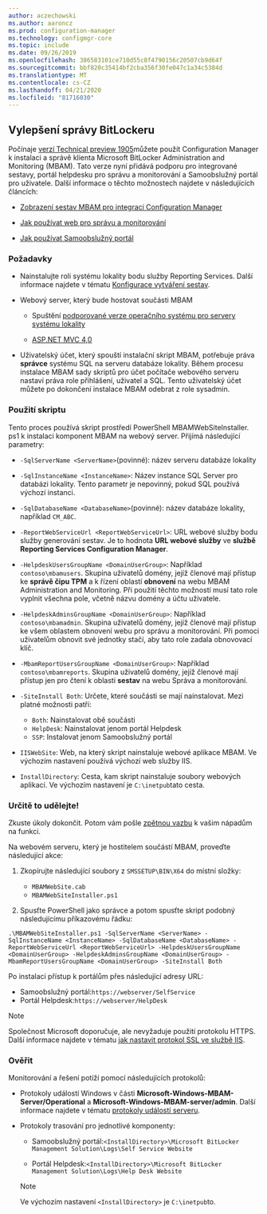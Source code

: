 ```yaml
---
author: aczechowski
ms.author: aaroncz
ms.prod: configuration-manager
ms.technology: configmgr-core
ms.topic: include
ms.date: 09/26/2019
ms.openlocfilehash: 386583101ce710d55c8f4790156c20507cb9d64f
ms.sourcegitcommit: bbf820c35414bf2cba356f30fe047c1a34c5384d
ms.translationtype: MT
ms.contentlocale: cs-CZ
ms.lasthandoff: 04/21/2020
ms.locfileid: "81716030"
---
```

## <a name="improvements-to-bitlocker-management"></a><a name="bkmk_bitlocker"></a>Vylepšení správy BitLockeru

<!--3601034-->

Počínaje [verzí Technical preview 1905](../../technical-preview-1905.md#bkmk_bitlocker)můžete použít Configuration Manager k instalaci a správě klienta Microsoft BitLocker Administration and Monitoring (MBAM). Tato verze nyní přidává podporu pro integrované sestavy, portál helpdesku pro správu a monitorování a Samoobslužný portál pro uživatele. Další informace o těchto možnostech najdete v následujících článcích:

- [Zobrazení sestav MBAM pro integraci Configuration Manager](https://docs.microsoft.com/microsoft-desktop-optimization-pack/mbam-v25/viewing-mbam-25-reports-for-the-configuration-manager-integration-topology)

- [Jak používat web pro správu a monitorování](https://docs.microsoft.com/microsoft-desktop-optimization-pack/mbam-v25/how-to-use-the-administration-and-monitoring-website)

- [Jak používat Samoobslužný portál](https://docs.microsoft.com/microsoft-desktop-optimization-pack/mbam-v25/how-to-use-the-self-service-portal-to-regain-access-to-a-computer-mbam-25)

### <a name="prerequisites"></a>Požadavky

- Nainstalujte roli systému lokality bodu služby Reporting Services. Další informace najdete v tématu [Konfigurace vytváření sestav](../../../../servers/manage/configuring-reporting.md).

- Webový server, který bude hostovat součásti MBAM

  - Spuštění [podporované verze operačního systému pro servery systému lokality](../../../../plan-design/configs/supported-operating-systems-for-site-system-servers.md)

  - [ASP.NET MVC 4,0](https://docs.microsoft.com/aspnet/mvc/mvc4)

- Uživatelský účet, který spouští instalační skript MBAM, potřebuje práva **správce** systému SQL na serveru databáze lokality. Během procesu instalace MBAM sady skriptů pro účet počítače webového serveru nastaví práva role přihlášení, uživatel a SQL. Tento uživatelský účet můžete po dokončení instalace MBAM odebrat z role sysadmin.

### <a name="script-usage"></a>Použití skriptu

Tento proces používá skript prostředí PowerShell MBAMWebSiteInstaller. ps1 k instalaci komponent MBAM na webový server. Přijímá následující parametry:

- `-SqlServerName <ServerName>`(povinné): název serveru databáze lokality

- `-SqlInstanceName <InstanceName>`: Název instance SQL Server pro databázi lokality. Tento parametr je nepovinný, pokud SQL používá výchozí instanci.

- `-SqlDatabaseName <DatabaseName>`(povinné): název databáze lokality, například `CM_ABC`.

- `-ReportWebServiceUrl <ReportWebServiceUrl>`: URL webové služby bodu služby generování sestav. Je to hodnota **URL webové služby** ve **službě Reporting Services Configuration Manager**.

- `-HelpdeskUsersGroupName <DomainUserGroup>`: Například `contoso\mbamusers`. Skupina uživatelů domény, jejíž členové mají přístup ke **správě čipu TPM** a k řízení oblastí **obnovení** na webu MBAM Administration and Monitoring. Při použití těchto možností musí tato role vyplnit všechna pole, včetně názvu domény a účtu uživatele.

- `-HelpdeskAdminsGroupName <DomainUserGroup>`: Například `contoso\mbamadmin`. Skupina uživatelů domény, jejíž členové mají přístup ke všem oblastem obnovení webu pro správu a monitorování. Při pomoci uživatelům obnovit své jednotky stačí, aby tato role zadala obnovovací klíč.

- `-MbamReportUsersGroupName <DomainUserGroup>`: Například `contoso\mbamreports`. Skupina uživatelů domény, jejíž členové mají přístup jen pro čtení k oblasti **sestav** na webu Správa a monitorování.

- `-SiteInstall Both`: Určete, které součásti se mají nainstalovat. Mezi platné možnosti patří:
  - `Both`: Nainstalovat obě součásti
  - `HelpDesk`: Nainstalovat jenom portál Helpdesk
  - `SSP`: Instalovat jenom Samoobslužný portál

- `IISWebSite`: Web, na který skript nainstaluje webové aplikace MBAM. Ve výchozím nastavení používá výchozí web služby IIS.

- `InstallDirectory`: Cesta, kam skript nainstaluje soubory webových aplikací. Ve výchozím nastavení je `C:\inetpub`tato cesta.

### <a name="try-it-out"></a>Určitě to udělejte!

Zkuste úkoly dokončit. Potom vám pošle [zpětnou vazbu](../../../../understand/find-help.md#product-feedback) k vašim nápadům na funkci.

Na webovém serveru, který je hostitelem součástí MBAM, proveďte následující akce:

1. Zkopírujte následující soubory z `SMSSETUP\BIN\X64` do místní složky:

    - `MBAMWebSite.cab`
    - `MBAMWebSiteInstaller.ps1`

1. Spusťte PowerShell jako správce a potom spusťte skript podobný následujícímu příkazovému řádku:

  `.\MBAMWebSiteInstaller.ps1 -SqlServerName <ServerName> -SqlInstanceName <InstanceName> -SqlDatabaseName <DatabaseName> -ReportWebServiceUrl <ReportWebServiceUrl> -HelpdeskUsersGroupName <DomainUserGroup> -HelpdeskAdminsGroupName <DomainUserGroup> -MbamReportUsersGroupName <DomainUserGroup> -SiteInstall Both`

Po instalaci přístup k portálům přes následující adresy URL:

- Samoobslužný portál:`https://webserver/SelfService`
- Portál Helpdesk:`https://webserver/HelpDesk`

> [!NOTE]
> Společnost Microsoft doporučuje, ale nevyžaduje použití protokolu HTTPS. Další informace najdete v tématu [jak nastavit protokol SSL ve službě IIS](https://docs.microsoft.com/iis/manage/configuring-security/how-to-set-up-ssl-on-iis).

### <a name="verify"></a>Ověřit

Monitorování a řešení potíží pomocí následujících protokolů:

- Protokoly událostí Windows v části **Microsoft-Windows-MBAM-Server/Operational** a **Microsoft-Windows-MBAM-server/admin**. Další informace najdete v tématu [protokoly událostí serveru](https://docs.microsoft.com/microsoft-desktop-optimization-pack/mbam-v25/server-event-logs).

- Protokoly trasování pro jednotlivé komponenty:

  - Samoobslužný portál:`<InstallDirectory>\Microsoft BitLocker Management Solution\Logs\Self Service Website`

  - Portál Helpdesk:`<InstallDirectory>\Microsoft BitLocker Management Solution\Logs\Help Desk Website`

  > [!NOTE]
  > Ve výchozím nastavení `<InstallDirectory>` je `C:\inetpub`to.
